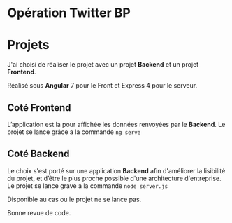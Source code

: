 ﻿# Opération Twitter BP

# Projets

J'ai choisi de réaliser le projet avec un projet **Backend** et un projet **Frontend**.

Réalisé sous **Angular** 7 pour le Front et Express 4 pour le serveur.

## Coté Frontend

L’application est la pour affichée les données renvoyées par le **Backend**. Le projet se lance grâce a la commande `ng serve`

## Coté Backend

Le choix s'est porté sur une application **Backend** afin d'améliorer la lisibilité du projet, et d’être le plus proche possible d'une architecture d'entreprise.
Le projet se lance grave a la commande `node server.js`

Disponible au cas ou le projet ne se lance pas.

Bonne revue de code.
